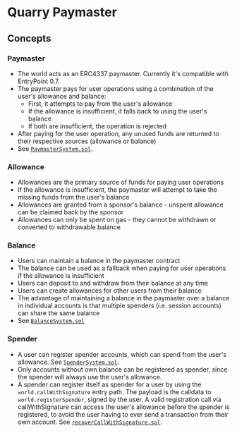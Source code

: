 # Quarry Paymaster

## Concepts

### Paymaster

- The world acts as an ERC4337 paymaster. Currently it's compatible with EntryPoint 0.7.
- The paymaster pays for user operations using a combination of the user's allowance and balance:
  - First, it attempts to pay from the user's allowance
  - If the allowance is insufficient, it falls back to using the user's balance
  - If both are insufficient, the operation is rejected
- After paying for the user operation, any unused funds are returned to their respective sources (allowance or balance)
- See [`PaymasterSystem.sol`](./packages/contracts/src/namespaces/root/systems/PaymasterSystem.sol).

### Allowance

- Allowances are the primary source of funds for paying user operations
- If the allowance is insufficient, the paymaster will attempt to take the missing funds from the user's balance
- Allowances are granted from a sponsor's balance - unspent allowance can be claimed back by the sponsor
- Allowances can only be spent on gas - they cannot be withdrawn or converted to withdrawable balance

### Balance

- Users can maintain a balance in the paymaster contract
- The balance can be used as a fallback when paying for user operations if the allowance is insufficient
- Users can deposit to and withdraw from their balance at any time
- Users can create allowances for other users from their balance
- The advantage of maintaining a balance in the paymaster over a balance in individual accounts is that multiple spenders (i.e. session accounts) can share the same balance
- See [`BalanceSystem.sol`](./packages/contracts/src/namespaces/root/systems/BalanceSystem.sol)

### Spender

- A user can register spender accounts, which can spend from the user's allowance. See [`SpenderSystem.sol`](./packages/contracts/src/namespaces/root/systems/SpenderSystem.sol).
- Only accounts without own balance can be registered as spender, since the spender will always use the user's allowance.
- A spender can register itself as spender for a user by using the `world.callWithSignature` entry path. The payload is the calldata to `world.registerSpender`, signed by the user. A valid registration call via callWithSignature can access the user's allowance before the spender is registered, to avoid the user having to ever send a transaction from their own account. See [`recoverCallWithSignature.sol`](./packages/contracts/src/namespaces/root/utils/recoverCallWithSignature.sol).
